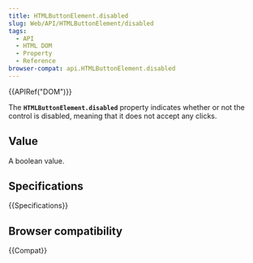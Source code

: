 ```yaml
---
title: HTMLButtonElement.disabled
slug: Web/API/HTMLButtonElement/disabled
tags:
  - API
  - HTML DOM
  - Property
  - Reference
browser-compat: api.HTMLButtonElement.disabled
---
```

{{APIRef("DOM")}}

The **`HTMLButtonElement.disabled`** property indicates whether or not the control is disabled, meaning that it does not accept any clicks.

## Value

A boolean value.

## Specifications

{{Specifications}}

## Browser compatibility

{{Compat}}


